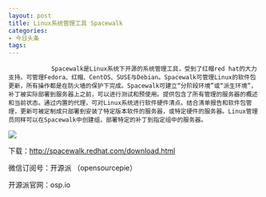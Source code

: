 ```yaml
---
layout: post
title: Linux系统管理工具 Spacewalk
categories:
- 今日头条
tags:
---
```

				Spacewalk是Linux系统下开源的系统管理工具，受到了红帽red hat的大力支持。可管理Fedora、红帽、CentOS、SUSE与Debian。Spacewalk可管理Linux的软件包更新，所有操作都是在防火墙的保护下完成。Spacewalk可建立“分阶段环境”或“派生环境”，补丁被实际部署到服务器上之前，可以进行测试和预使用。提供包含了所有管理的服务器的概述和当前状态。通过内置的代理，可对Linux系统进行软件硬件清点。结合清单报告和软件包管理，更新可被定制成只部署到安装了特定版本软件的服务器，或特定硬件的服务器。Linux管理员同样可以在Spacewalk中创建组，部署特定的补丁到指定组中的服务器。

![](http://p3.pstatp.com/large/48600088ee0b2057764)

下载：http://spacewalk.redhat.com/download.html

微信订阅号：开源派 （opensourcepie）

开源派官网：osp.io